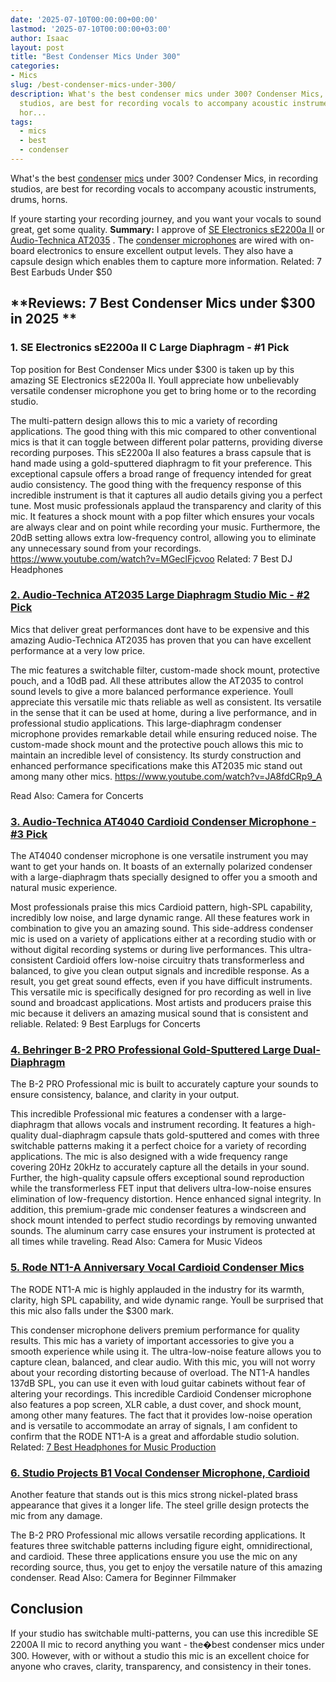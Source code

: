 ```yaml
---
date: '2025-07-10T00:00:00+00:00'
lastmod: '2025-07-10T00:00:00+03:00'
author: Isaac
layout: post
title: "Best Condenser Mics Under 300"
categories:
- Mics
slug: /best-condenser-mics-under-300/
description: What's the best condenser mics under 300? Condenser Mics, in recording
  studios, are best for recording vocals to accompany acoustic instruments, drums,
  hor...
tags: 
  - mics
  - best
  - condenser
---
```

What's the best [condenser](/posts/best-condenser-mic-under-200/) [mics](/posts/best-harmonica-microphones/) under 300? Condenser Mics, in recording studios, are best for recording vocals to accompany acoustic instruments, drums, horns.

If youre starting your recording journey, and you want your vocals to sound great, get some quality.
**Summary:**
I approve of
[SE Electronics sE2200a II](https://www.amazon.com/dp/B007W294X8/?tag=p-policy-20)
or
[Audio-Technica AT2035](https://www.amazon.com/dp/B00D6RMFG6/?tag=p-policy-20)
. The
[condenser microphones](https://www.nyu.edu/classes/bello/FMT_files/3_microphones.pdf)
are wired with on-board electronics to ensure excellent output levels.
They also have a capsule design which enables them to capture more information. Related:
7 Best Earbuds Under $50
## **Reviews: 7 Best Condenser Mics under $300 in 2025 **
### **1. SE Electronics sE2200a II C Large Diaphragm - #1 Pick**
Top position for Best Condenser Mics under $300 is taken up by this amazing SE Electronics sE2200a II. Youll appreciate how unbelievably versatile condenser microphone you get to bring home or to the recording studio.


The multi-pattern design allows this to mic a variety of recording applications. The good thing with this mic compared to other conventional mics is that it can toggle between different polar patterns, providing diverse recording purposes.
This sE2200a II also features a brass capsule that is hand made using a gold-sputtered diaphragm to fit your preference. This exceptional capsule offers a broad range of frequency intended for great audio consistency. The good thing with the frequency response of this incredible instrument is that it captures all audio details giving you a perfect tune.
Most music professionals applaud the transparency and clarity of this mic. It features a shock mount with a pop filter which ensures your vocals are always clear and on point while recording your music. Furthermore, the 20dB setting allows extra low-frequency control, allowing you to eliminate any unnecessary sound from your recordings.
https://www.youtube.com/watch?v=MGeclFjcvoo
Related:
7 Best DJ Headphones
### [2. Audio-Technica AT2035 Large Diaphragm Studio Mic - #2 Pick](https://www.amazon.com/dp/B00D6RMFG6/?tag=p-policy-20)
Mics that deliver great performances dont have to be expensive and this amazing Audio-Technica AT2035 has proven that you can have excellent performance at a very low price.


The mic features a switchable filter, custom-made shock mount, protective pouch, and a 10dB pad. All these attributes allow the AT2035 to control sound levels to give a more balanced performance experience.
Youll appreciate this versatile mic thats reliable as well as consistent. Its versatile in the sense that it can be used at home, during a live performance, and in professional studio applications. This large-diaphragm condenser microphone provides remarkable detail while ensuring reduced noise.
The custom-made shock mount and the protective pouch allows this mic to maintain an incredible level of consistency. Its sturdy construction and enhanced performance specifications make this AT2035 mic stand out among many other mics.
https://www.youtube.com/watch?v=JA8fdCRp9_A

Read Also:
Camera for Concerts
### [3. Audio-Technica AT4040 Cardioid Condenser Microphone - #3 Pick](https://www.amazon.com/dp/B00D6RMFG6/?tag=p-policy-20)
The AT4040 condenser microphone is one versatile instrument you may want to get your hands on. It boasts of an externally polarized condenser with a large-diaphragm thats specially designed to offer you a smooth and natural music experience.

Most professionals praise this mics Cardioid pattern, high-SPL capability, incredibly low noise, and large dynamic range. All these features work in combination to give you an amazing sound.
This side-address condenser mic is used on a variety of applications either at a recording studio with or without digital recording systems or during live performances.
This ultra-consistent Cardioid offers low-noise circuitry thats transformerless and balanced, to give you clean output signals and incredible response. As a result, you get great sound effects, even if you have difficult instruments.
This versatile mic is specifically designed for pro recording as well in live sound and broadcast applications. Most artists and producers praise this mic because it delivers an amazing musical sound that is consistent and reliable.
Related:
9 Best Earplugs for Concerts
### [4. Behringer B-2 PRO Professional Gold-Sputtered Large Dual-Diaphragm](https://www.amazon.com/dp/B000CZ0RLA/?tag=p-policy-20)
The B-2 PRO Professional mic is built to accurately capture your sounds to ensure consistency, balance, and clarity in your output.

This incredible Professional mic features a condenser with a large-diaphragm that allows vocals and instrument recording.
It features a high-quality dual-diaphragm capsule thats gold-sputtered and comes with three switchable patterns making it a perfect choice for a variety of recording applications.
The mic is also designed with a wide frequency range covering 20Hz  20kHz to accurately capture all the details in your sound. Further, the high-quality capsule offers exceptional sound reproduction while the transformerless FET input that delivers ultra-low-noise ensures elimination of low-frequency distortion.
Hence enhanced signal integrity.
In addition, this premium-grade mic condenser features a windscreen and shock mount intended to perfect studio recordings by removing unwanted sounds.
The aluminum carry case ensures your instrument is protected at all times while traveling.
Read Also:
Camera for Music Videos
### [5. Rode NT1-A Anniversary Vocal Cardioid Condenser Mics](https://www.amazon.com/dp/B002QAUOKS/?tag=p-policy-20)
The RODE NT1-A mic is highly applauded in the industry for its warmth, clarity, high SPL capability, and wide dynamic range. Youll be surprised that this mic also falls under the $300 mark.

This condenser microphone delivers premium performance for quality results. This mic has a variety of important accessories to give you a smooth experience while using it. The ultra-low-noise feature allows you to capture clean, balanced, and clear audio.
With this mic, you will not worry about your recording distorting because of overload. The NT1-A handles 137dB SPL, you can use it even with loud guitar cabinets without fear of altering your recordings.
This incredible Cardioid Condenser microphone also features a pop screen, XLR cable, a dust cover, and shock mount, among other many features.
The fact that it provides low-noise operation and is versatile to accommodate an array of signals, I am confident to confirm that the RODE NT1-A is a great and affordable studio solution.
Related:
[7 Best Headphones for Music Production](https://pestpolicy.com/best-headphones-for-music-production/)
### [6. Studio Projects B1 Vocal Condenser Microphone, Cardioid](https://www.amazon.com/dp/B0006AZN4W/?tag=p-policy-20)
Another feature that stands out is this mics strong nickel-plated brass appearance that gives it a longer life. The steel grille design protects the mic from any damage.

The B-2 PRO Professional mic allows versatile recording applications. It features three switchable patterns including figure eight, omnidirectional, and cardioid.
These three applications ensure you use the mic on any recording source, thus, you get to enjoy the versatile nature of this amazing condenser.
Read Also:
Camera for Beginner Filmmaker
## Conclusion
If your studio has switchable multi-patterns, you can use this incredible SE 2200A II mic to record anything you want - the�best condenser mics under 300.
However, with or without a studio this mic is an excellent choice for anyone who craves, clarity, transparency, and consistency in their tones.
